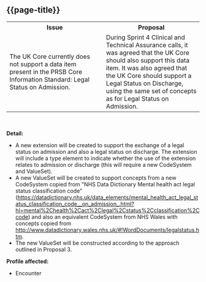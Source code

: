 ## {{page-title}}

<table id="assets">
<tr>
<th width="50%">Issue</th>
<th width="50%">Proposal</th>
</tr>

<tr>
<td>The UK Core currently does not support a data item present in the PRSB Core Information Standard: Legal Status on Admission.</td>
<td>During Sprint 4 Clinical and Technical Assurance calls, it was agreed that the UK Core should also support this data item. It was also agreed that the UK Core should support a Legal Status on Discharge, using the same set of concepts as for Legal Status on Admission.</td>
</tr>

</table>

</br>


<b>Detail:</b>

<ul>
<li>A new extension will be created to support the exchange of a legal status on admission and also a legal status on discharge. The extension will include a type element to indicate whether the use of the extension relates to admission or discharge (this will require a new CodeSystem and ValueSet).</li>
<li>A new ValueSet will be created to support concepts from a new CodeSystem copied from "NHS Data Dictionary Mental health act legal status classification code" (<a href="https://datadictionary.nhs.uk/data_elements/mental_health_act_legal_status_classification_code__on_admission_.html?hl=mental%2Chealth%2Cact%2Clegal%2Cstatus%2Cclassification%2Ccode">https://datadictionary.nhs.uk/data_elements/mental_health_act_legal_status_classification_code__on_admission_.html?hl=mental%2Chealth%2Cact%2Clegal%2Cstatus%2Cclassification%2Ccode</a>) and also an equivalent CodeSystem from NHS Wales with concepts copied from <a href="http://www.datadictionary.wales.nhs.uk/#!WordDocuments/legalstatus.htm">http://www.datadictionary.wales.nhs.uk/#!WordDocuments/legalstatus.htm</a>.</li>
<li>The new ValueSet will be constructed according to the approach outlined in Proposal 3.</li>
</ul>

<b>Profile affected:</b>

<ul>
<li>Encounter</li>
</ul>
